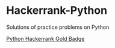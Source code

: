 # Hackerrank-Python
Solutions of practice problems on Python

[Python Hackerrank Gold Badge](https://www.hackerrank.com/akshanshsingh111)
